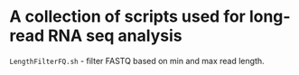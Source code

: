 # A collection of scripts used for long-read RNA seq analysis
`LengthFilterFQ.sh` - filter FASTQ based on min and max read length.
